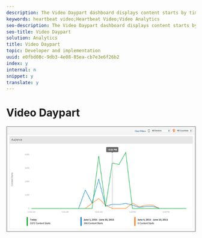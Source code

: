 ```yaml
---
description: The Video Daypart dashboard displays content starts by time of day to let you quickly view when your audience is engaged.
keywords: heartbeat video;Heartbeat Video;Video Analytics
seo-description: The Video Daypart dashboard displays content starts by time of day to let you quickly view when your audience is engaged.
seo-title: Video Daypart
solution: Analytics
title: Video Daypart
topic: Developer and implementation
uuid: e0fbd08c-9db3-4e08-85ea-cb7e3e6f26b2
index: y
internal: n
snippet: y
translate: y
---
```


# Video Daypart

![](graphics/video-daypart-report.png) 
